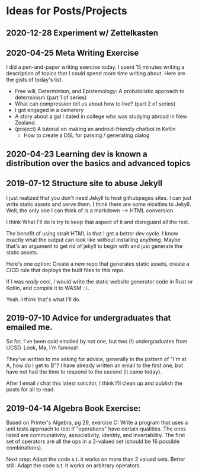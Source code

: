 # Ideas for Posts/Projects

## 2020-12-28 Experiment w/ Zettelkasten 

## 2020-04-25 Meta Writing Exercise
I did a pen-and-paper writing exercise today. I spent 15 minutes writing a description of topics that I could spend more
time writing about. Here are the gists of today's list.

- Free will, Determinism, and Epistemology: A probabilistic approach to determinism (part 1 of series)
- What can compression tell us about how to live? (part 2 of series) 
- I got engaged in a cemetery
- A story about a gal I dated in college who was studying abroad in New Zealand. 
- (project) A tutorial on making an android-friendly chatbot in Kotlin
  - How to create a DSL for parsing / generating dialog

## 2020-04-23 Learning dev is known a distribution over the basics and advanced topics

## 2019-07-12 Structure site to abuse Jekyll
I just realized that you don't need Jekyll to host githubpages sites. I can just write static assets and serve them. 
I think there are some niceities to Jekyll. Well, the only one I can think of is a markdown --> HTML conversion. 

I think What I'll do is try to keep that aspect of it and disreguard all the rest. 

The benefit of using strait HTML is that I get a better dev cycle. I know exactly what the output can look like without
installing anything. Maybe that's an argument to get rid of jekyll to begin with and just generate the static assets.

Here's one option: Create a new repo that generates static assets, create a CICD rule that deploys the built files 
to this repo. 

If I was *really* cool, I would write the static website generator code in Rust or Kotlin, and compile it to WASM `:)`.

Yeah. I think that's what I'll do. 

## 2019-07-10 Advice for undergraduates that emailed me.
So far, I've been cold emailed by not one, but two (!) undergraduates from UCSD. Look, Ma, I'm famous!

They've written to me asking for advice, generally in the pattern of "I'm at A, how do I get to B"? 
I have already written an email to the first one, but have not had the time to respond to the second (it came today). 

After I email / chat this latest solicitor, I think I'll clean up and publish the posts for all to read. 

## 2019-04-14 Algebra Book Exercise:
Based on Printer's Algebra, pg 29, exercise C:
Write a program that uses a unit tests approach to test if "operations" have certain qualities. The ones listed are communativity, associativity, identity, and invertability.
The first set of operators are all the ops in a 2-valued set (should be 16 possible combinations). 

Next step: Adapt the code s.t. it works on more than 2 valued sets. 
Better still: Adapt the code s.t. it works on arbitrary operators. 

